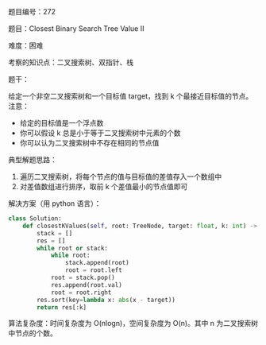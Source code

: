 题目编号：272

题目：Closest Binary Search Tree Value II

难度：困难

考察的知识点：二叉搜索树、双指针、栈

题干：

给定一个非空二叉搜索树和一个目标值 target，找到 k 个最接近目标值的节点。注意：

- 给定的目标值是一个浮点数
- 你可以假设 k 总是小于等于二叉搜索树中元素的个数
- 你可以认为二叉搜索树中不存在相同的节点值

典型解题思路：

1. 遍历二叉搜索树，将每个节点的值与目标值的差值存入一个数组中
2. 对差值数组进行排序，取前 k 个差值最小的节点值即可

解决方案（用 python 语言）：

```python
class Solution:
    def closestKValues(self, root: TreeNode, target: float, k: int) -> List[int]:
        stack = []
        res = []
        while root or stack:
            while root:
                stack.append(root)
                root = root.left
            root = stack.pop()
            res.append(root.val)
            root = root.right
        res.sort(key=lambda x: abs(x - target))
        return res[:k]
```

算法复杂度：时间复杂度为 O(nlogn)，空间复杂度为 O(n)。其中 n 为二叉搜索树中节点的个数。